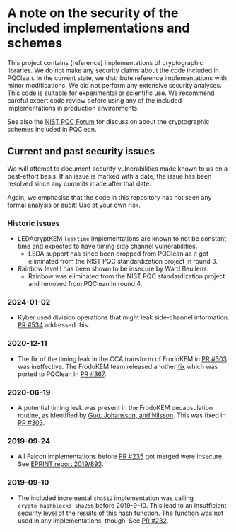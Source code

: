 # A note on the security of the included implementations and schemes

This project contains (reference) implementations of cryptographic libraries.
We do not make any security claims about the code included in PQClean.
In the current state, we distribute reference implementations with minor modifications.
We did not perform any extensive security analyses.
This code is suitable for experimental or scientific use.
We recommend careful expert code review before using any of the included implementations in production environments.

See also the [NIST PQC Forum][forum] for discussion about the cryptographic schemes included in PQClean.

## Current and past security issues

We will attempt to document security vulnerabilities made known to us on a best-effort basis.
If an issue is marked with a date, the issue has been resolved since any commits made after that date.

Again, we emphasise that the code in this repository has not seen any formal analysis or audit!
Use at your own risk.

### Historic issues
* LEDAcryptKEM `leaktime` implementations are known to not be constant-time and expected to have timing side channel vulnerabilities.
  * LEDA support has since been dropped from PQClean as it got eliminated from the NIST PQC standardization project in round 3.
* Rainbow level I has been shown to be insecure by Ward Beullens.
  * Rainbow was eliminated from the NIST PQC standardization project and removed from PQClean in round 4.

<!-- new date line
### 2019-XX-XX
-->

### 2024-01-02
* Kyber used division operations that might leak side-channel information.
  [PR #534](https://github.com/PQClean/PQClean/pull/534) addressed this.

### 2020-12-11
* The fix of the timing leak in the CCA transform of FrodoKEM in [PR #303](https://github.com/PQClean/PQClean/pull/303) was ineffective. The FrodoKEM team released another [fix](https://github.com/microsoft/PQCrypto-LWEKE/commit/669522db63850fa64d1a24a47e138e80a59349db) which was ported to PQClean in [PR #367](https://github.com/PQClean/PQClean/pull/367).

### 2020-06-19
* A potential timing leak was present in the FrodoKEM decapsulation routine, as identified by [Guo, Johansson, and Nilsson](https://eprint.iacr.org/2020/743).  This was fixed in [PR #303](https://github.com/PQClean/PQClean/pull/303).

### 2019-09-24
* All Falcon implementations before [PR #235][PR 235] got merged were insecure. See [EPRINT report 2019/893][2019/893].

### 2019-09-10
* The included incremental `sha512` implementation was calling `crypto_hashblocks_sha256` before 2019-9-10.
  This lead to an insufficient security level of the results of this hash function.
  The function was not used in any implementations, though.
  See [PR #232][PR 232].


[2019/893]: https://eprint.iacr.org/2019/893
[forum]: https://csrc.nist.gov/Projects/Post-Quantum-Cryptography/Email-List

[PR 232]: https://github.com/PQClean/PQClean/pull/232
[PR 235]: https://github.com/PQClean/PQClean/pull/235
